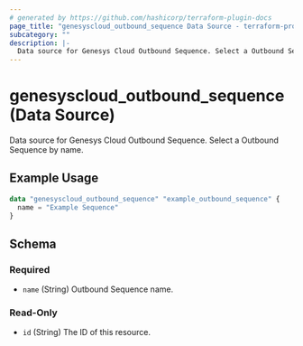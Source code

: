 ```yaml
---
# generated by https://github.com/hashicorp/terraform-plugin-docs
page_title: "genesyscloud_outbound_sequence Data Source - terraform-provider-genesyscloud"
subcategory: ""
description: |-
  Data source for Genesys Cloud Outbound Sequence. Select a Outbound Sequence by name.
---
```


# genesyscloud_outbound_sequence (Data Source)

Data source for Genesys Cloud Outbound Sequence. Select a Outbound Sequence by name.

## Example Usage

```terraform
data "genesyscloud_outbound_sequence" "example_outbound_sequence" {
  name = "Example Sequence"
}
```

<!-- schema generated by tfplugindocs -->
## Schema

### Required

- `name` (String) Outbound Sequence name.

### Read-Only

- `id` (String) The ID of this resource.


